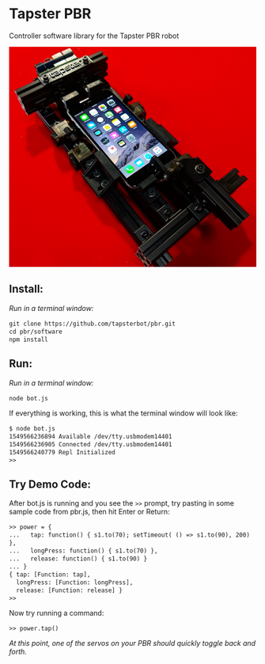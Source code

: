 # Tapster PBR
Controller software library for the Tapster PBR robot

<a href="https://youtu.be/wskrWO_RAH0"><img src="img/tapster-pbr-medium.jpg" width="500"></a>



## Install:

_Run in a terminal window:_

    git clone https://github.com/tapsterbot/pbr.git
    cd pbr/software
    npm install

## Run:

_Run in a terminal window:_

    node bot.js

If everything is working, this is what the terminal window will look like:

    $ node bot.js 
    1549566236894 Available /dev/tty.usbmodem14401  
    1549566236905 Connected /dev/tty.usbmodem14401  
    1549566240779 Repl Initialized 
    >> 

## Try Demo Code:

After bot.js is running and you see the `>>` prompt, try pasting in some sample code from pbr.js, then hit Enter or Return:

    >> power = {
    ...   tap: function() { s1.to(70); setTimeout( () => s1.to(90), 200) },
    ...   longPress: function() { s1.to(70) },
    ...   release: function() { s1.to(90) }
    ... }
    { tap: [Function: tap],
      longPress: [Function: longPress],
      release: [Function: release] }
    >> 
    
Now try running a command:

    >> power.tap()
    
_At this point, one of the servos on your PBR should quickly toggle back and forth._
